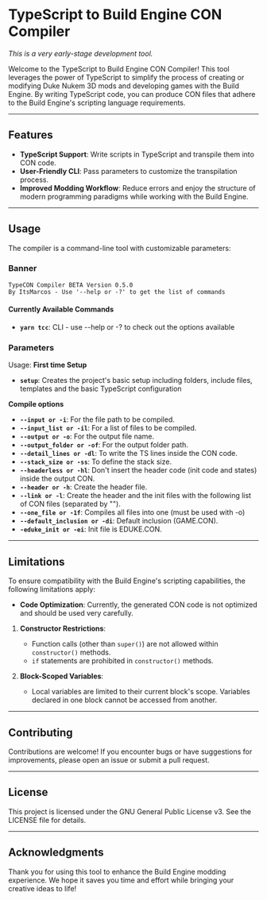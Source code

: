 # TypeScript to Build Engine CON Compiler

*This is a very early-stage development tool.*

Welcome to the TypeScript to Build Engine CON Compiler! This tool leverages the power of TypeScript to simplify the process of creating or modifying Duke Nukem 3D mods and developing games with the Build Engine. By writing TypeScript code, you can produce CON files that adhere to the Build Engine's scripting language requirements.

---

## Features

- **TypeScript Support**: Write scripts in TypeScript and transpile them into CON code.
- **User-Friendly CLI**: Pass parameters to customize the transpilation process.
- **Improved Modding Workflow**: Reduce errors and enjoy the structure of modern programming paradigms while working with the Build Engine.

---

## Usage

The compiler is a command-line tool with customizable parameters:

### Banner

```
TypeCON Compiler BETA Version 0.5.0 
By ItsMarcos - Use '--help or -?' to get the list of commands 
```

#### Currently Available Commands
- **`yarn tcc`**: CLI - use --help or -? to check out the options available

### Parameters

Usage:
**First time Setup**
- **`setup`**: Creates the project's basic setup including folders, include files, templates and the basic TypeScript configuration

**Compile options**
- **`--input or -i`**: For the file path to be compiled.
- **`--input_list or -il`**: For a list of files to be compiled.
- **`--output or -o`**: For the output file name.
- **`--output_folder or -of`**: For the output folder path.
- **`--detail_lines or -dl`**: To write the TS lines inside the CON code.
- **`--stack_size or -ss`**: To define the stack size.
- **`--headerless or -hl`**: Don't insert the header code (init code and states) inside the output CON.
- **`--header or -h`**: Create the header file.
- **`--link or -l`**: Create the header and the init files with the following list of CON files (separated by "").
- **`--one_file or -1f`**: Compiles all files into one (must be used with -o)
- **`--default_inclusion or -di`**: Default inclusion (GAME.CON).
- **`-eduke_init or -ei`**: Init file is EDUKE.CON.

---

## Limitations

To ensure compatibility with the Build Engine's scripting capabilities, the following limitations apply:

- **Code Optimization**: Currently, the generated CON code is not optimized and should be used very carefully.
1. **Constructor Restrictions**:

   - Function calls (other than `super()`) are not allowed within `constructor()` methods.
   - `if` statements are prohibited in `constructor()` methods.

2. **Block-Scoped Variables**:

   - Local variables are limited to their current block's scope. Variables declared in one block cannot be accessed from another.

---

## Contributing

Contributions are welcome! If you encounter bugs or have suggestions for improvements, please open an issue or submit a pull request.

---

## License

This project is licensed under the GNU General Public License v3. See the LICENSE file for details.

---

## Acknowledgments

Thank you for using this tool to enhance the Build Engine modding experience. We hope it saves you time and effort while bringing your creative ideas to life!

